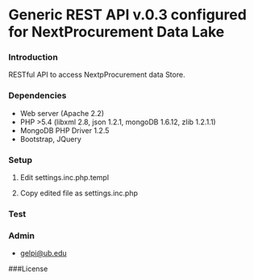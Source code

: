 # Generic REST API v.0.3 configured for NextProcurement Data Lake

### Introduction
RESTful API to access NextpProcurement data Store. 

### Dependencies

* Web server (Apache 2.2)
* PHP >5.4 (libxml 2.8, json 1.2.1, mongoDB 1.6.12, zlib 1.2.1.1)
* MongoDB PHP Driver 1.2.5
* Bootstrap, JQuery

### Setup

1. Edit settings.inc.php.templ
   
2. Copy edited file as settings.inc.php
 
### Test


### Admin
* gelpi@ub.edu

###License
